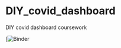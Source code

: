 # DIY_covid_dashboard
DIY covid dashboard coursework



[![Binder](https://mybinder.org/v2/gh/yitong2495/DIY_covid_dashboard/7aa18269b8c3c24d836866f4cdcb4bffcabf2b51?urlpath=lab%2Ftree%2FDashboard.ipynb)
